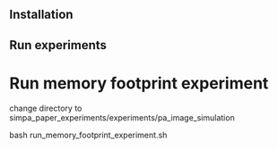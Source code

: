 ## Installation

## Run experiments

# Run memory footprint experiment

change directory to simpa_paper_experiments/experiments/pa_image_simulation 

bash run_memory_footprint_experiment.sh